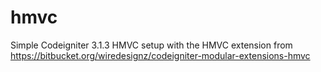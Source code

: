 # hmvc
Simple Codeigniter 3.1.3 HMVC setup with the HMVC extension from https://bitbucket.org/wiredesignz/codeigniter-modular-extensions-hmvc
